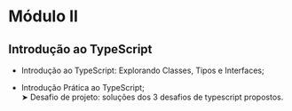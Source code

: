 # Módulo II

## Introdução ao TypeScript

- Introdução ao TypeScript: Explorando Classes, Tipos e Interfaces;

- Introdução Prática ao TypeScript;<br>
    ➤ Desafio de projeto: soluções dos 3 desafios de typescript propostos.
